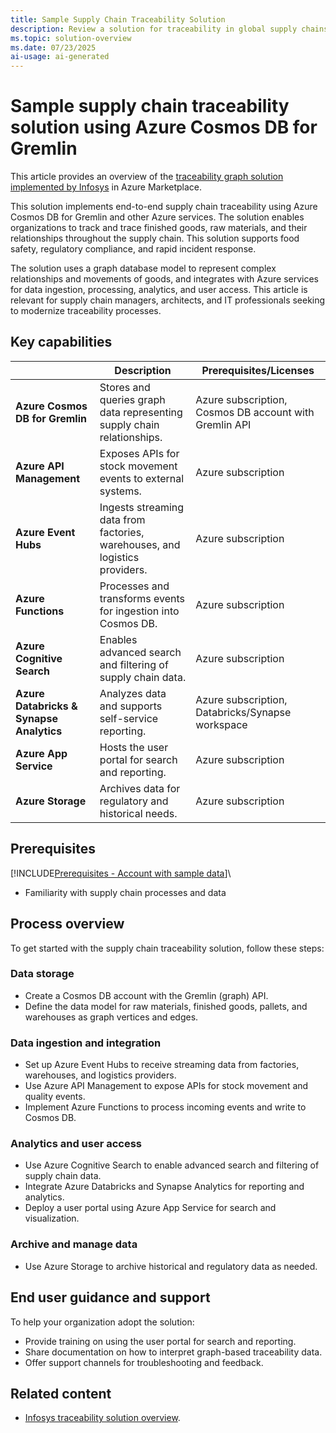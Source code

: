 ```yaml
---
title: Sample Supply Chain Traceability Solution
description: Review a solution for traceability in global supply chains track-and-trace capability in graph form for finished goods using Azure Cosmos DB for Gremlin and other Azure services.
ms.topic: solution-overview
ms.date: 07/23/2025
ai-usage: ai-generated
---
```


# Sample supply chain traceability solution using Azure Cosmos DB for Gremlin

This article provides an overview of the [traceability graph solution implemented by Infosys](https://azuremarketplace.microsoft.com/marketplace/apps/infosysltd.infosys-traceability-knowledge-graph?tab=Overview) in Azure Marketplace.

This solution implements end-to-end supply chain traceability using Azure Cosmos DB for Gremlin and other Azure services. The solution enables organizations to track and trace finished goods, raw materials, and their relationships throughout the supply chain. This solution supports food safety, regulatory compliance, and rapid incident response.

The solution uses a graph database model to represent complex relationships and movements of goods, and integrates with Azure services for data ingestion, processing, analytics, and user access. This article is relevant for supply chain managers, architects, and IT professionals seeking to modernize traceability processes.

## Key capabilities

| | Description | Prerequisites/Licenses |
| --- | --- | --- |
| **Azure Cosmos DB for Gremlin** | Stores and queries graph data representing supply chain relationships. | Azure subscription, Cosmos DB account with Gremlin API |
| **Azure API Management** | Exposes APIs for stock movement events to external systems. | Azure subscription |
| **Azure Event Hubs** | Ingests streaming data from factories, warehouses, and logistics providers. | Azure subscription |
| **Azure Functions** | Processes and transforms events for ingestion into Cosmos DB. | Azure subscription |
| **Azure Cognitive Search** | Enables advanced search and filtering of supply chain data. | Azure subscription |
| **Azure Databricks & Synapse Analytics** | Analyzes data and supports self-service reporting. | Azure subscription, Databricks/Synapse workspace |
| **Azure App Service** | Hosts the user portal for search and reporting. | Azure subscription |
| **Azure Storage** | Archives data for regulatory and historical needs. | Azure subscription |

## Prerequisites

[!INCLUDE[Prerequisites - Account with sample data](includes/prerequisites-account-sample-data.md)]\

- Familiarity with supply chain processes and data

## Process overview

To get started with the supply chain traceability solution, follow these steps:

### Data storage

- Create a Cosmos DB account with the Gremlin (graph) API.
- Define the data model for raw materials, finished goods, pallets, and warehouses as graph vertices and edges.

### Data ingestion and integration

- Set up Azure Event Hubs to receive streaming data from factories, warehouses, and logistics providers.
- Use Azure API Management to expose APIs for stock movement and quality events.
- Implement Azure Functions to process incoming events and write to Cosmos DB.

### Analytics and user access

- Use Azure Cognitive Search to enable advanced search and filtering of supply chain data.
- Integrate Azure Databricks and Synapse Analytics for reporting and analytics.
- Deploy a user portal using Azure App Service for search and visualization.

### Archive and manage data

- Use Azure Storage to archive historical and regulatory data as needed.

## End user guidance and support

To help your organization adopt the solution:

- Provide training on using the user portal for search and reporting.
- Share documentation on how to interpret graph-based traceability data.
- Offer support channels for troubleshooting and feedback.

## Related content

- [Infosys traceability solution overview](https://azuremarketplace.microsoft.com/marketplace/apps/infosysltd.infosys-traceability-knowledge-graph?tab=Overview).
